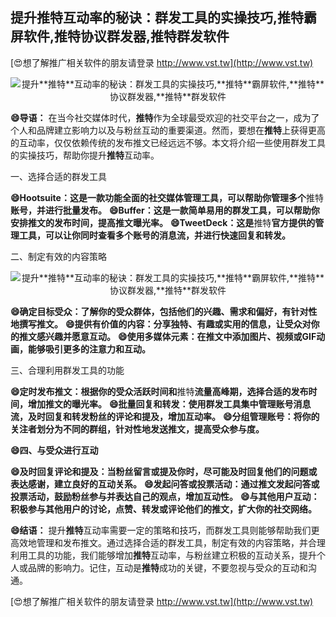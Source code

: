 ## **提升**推特**互动率的秘诀：群发工具的实操技巧,**推特**霸屏软件,**推特**协议群发器,**推特**群发软件**

[😍想了解推广相关软件的朋友请登录 http://www.vst.tw](http://www.vst.tw)

 <center><img src="https://vst.tw/MP4/tuiguang/png/7.png" alt="提升**推特**互动率的秘诀：群发工具的实操技巧,**推特**霸屏软件,**推特**协议群发器,**推特**群发软件"></center>

**😄导语：**
在当今社交媒体时代，**推特**作为全球最受欢迎的社交平台之一，成为了个人和品牌建立影响力以及与粉丝互动的重要渠道。然而，要想在**推特**上获得更高的互动率，仅仅依赖传统的发布推文已经远远不够。本文将介绍一些使用群发工具的实操技巧，帮助你提升**推特**互动率。

一、选择合适的群发工具

**😄Hootsuite：这是一款功能全面的社交媒体管理工具，可以帮助你管理多个**推特**账号，并进行批量发布。**
**😄Buffer：这是一款简单易用的群发工具，可以帮助你安排推文的发布时间，提高推文曝光率。**
**😄TweetDeck：这是**推特**官方提供的管理工具，可以让你同时查看多个账号的消息流，并进行快速回复和转发。**

二、制定有效的内容策略

 <center><img src="https://vst.tw/MP4/tuiguang/png/5.png" alt="提升**推特**互动率的秘诀：群发工具的实操技巧,**推特**霸屏软件,**推特**协议群发器,**推特**群发软件"></center>

**😄确定目标受众：了解你的受众群体，包括他们的兴趣、需求和偏好，有针对性地撰写推文。**
**😄提供有价值的内容：分享独特、有趣或实用的信息，让受众对你的推文感兴趣并愿意互动。**
**😄使用多媒体元素：在推文中添加图片、视频或GIF动画，能够吸引更多的注意力和互动。**

三、合理利用群发工具的功能

**😄定时发布推文：根据你的受众活跃时间和**推特**流量高峰期，选择合适的发布时间，增加推文的曝光率。**
**😄批量回复和转发：使用群发工具集中管理账号消息流，及时回复和转发粉丝的评论和提及，增加互动率。**
**😄分组管理账号：将你的关注者划分为不同的群组，针对性地发送推文，提高受众参与度。**

**😄四、与受众进行互动**

**😄及时回复评论和提及：当粉丝留言或提及你时，尽可能及时回复他们的问题或表达感谢，建立良好的互动关系。**
**😄发起问答或投票活动：通过推文发起问答或投票活动，鼓励粉丝参与并表达自己的观点，增加互动性。**
**😄与其他用户互动：积极参与其他用户的讨论，点赞、转发或评论他们的推文，扩大你的社交网络。**

**😄结语：**
提升**推特**互动率需要一定的策略和技巧，而群发工具则能够帮助我们更高效地管理和发布推文。通过选择合适的群发工具，制定有效的内容策略，并合理利用工具的功能，我们能够增加**推特**互动率，与粉丝建立积极的互动关系，提升个人或品牌的影响力。记住，互动是**推特**成功的关键，不要忽视与受众的互动和沟通。

[😍想了解推广相关软件的朋友请登录 http://www.vst.tw](http://www.vst.tw)



